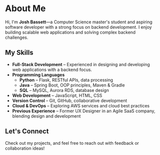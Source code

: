 # About Me  

Hi, I'm **Josh Bassett**—a Computer Science master's student and aspiring software developer with a strong focus on backend development. I enjoy building scalable web applications and solving complex backend challenges.  

## My Skills  

- **Full-Stack Development** – Experienced in designing and developing web applications with a backend focus.  
- **Programming Languages**  
  - **Python** – Flask, RESTful APIs, data processing  
  - **Java** – Spring Boot, OOP principles, Maven & Gradle  
  - **SQL** – MySQL, Aurora RDS, database design  
- **Web Development** – JavaScript, HTML, CSS  
- **Version Control** – Git, GitHub, collaborative development  
- **Cloud & DevOps** – Exploring AWS services and cloud best practices  
- **Previous Experience** – Former UX Designer in an Agile SaaS company, blending design and development  

## Let's Connect  

Check out my projects, and feel free to reach out with feedback or collaboration ideas!  
